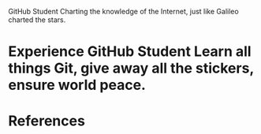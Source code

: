 
GitHub Student
Charting the knowledge of the Internet, just like Galileo charted the stars.

Experience
GitHub Student
Learn all things Git, give away all the stickers, ensure world peace.
=======
# References


